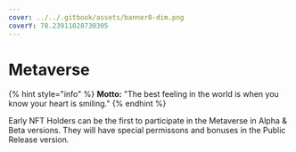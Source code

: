 ```yaml
---
cover: ../../.gitbook/assets/banner8-dim.png
coverY: 78.23911028730305
---
```


# Metaverse

{% hint style="info" %}
**Motto:** "The best feeling in the world is when you know your heart is smiling."
{% endhint %}

Early NFT Holders can be the first to participate in the Metaverse in Alpha & Beta versions. They will have special permissons and bonuses in the Public Release version.
